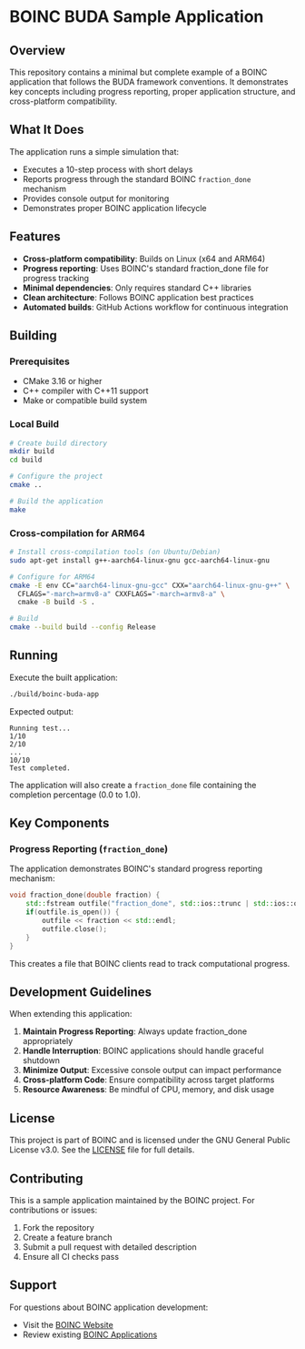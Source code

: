 # BOINC BUDA Sample Application

## Overview

This repository contains a minimal but complete example of a BOINC application that follows the BUDA framework conventions. It demonstrates key concepts including progress reporting, proper application structure, and cross-platform compatibility.

## What It Does

The application runs a simple simulation that:
- Executes a 10-step process with short delays
- Reports progress through the standard BOINC `fraction_done` mechanism
- Provides console output for monitoring
- Demonstrates proper BOINC application lifecycle

## Features

- **Cross-platform compatibility**: Builds on Linux (x64 and ARM64)
- **Progress reporting**: Uses BOINC's standard fraction_done file for progress tracking
- **Minimal dependencies**: Only requires standard C++ libraries
- **Clean architecture**: Follows BOINC application best practices
- **Automated builds**: GitHub Actions workflow for continuous integration

## Building

### Prerequisites

- CMake 3.16 or higher
- C++ compiler with C++11 support
- Make or compatible build system

### Local Build

```bash
# Create build directory
mkdir build
cd build

# Configure the project
cmake ..

# Build the application
make
```

### Cross-compilation for ARM64

```bash
# Install cross-compilation tools (on Ubuntu/Debian)
sudo apt-get install g++-aarch64-linux-gnu gcc-aarch64-linux-gnu

# Configure for ARM64
cmake -E env CC="aarch64-linux-gnu-gcc" CXX="aarch64-linux-gnu-g++" \
  CFLAGS="-march=armv8-a" CXXFLAGS="-march=armv8-a" \
  cmake -B build -S .

# Build
cmake --build build --config Release
```

## Running

Execute the built application:

```bash
./build/boinc-buda-app
```

Expected output:
```
Running test...
1/10
2/10
...
10/10
Test completed.
```

The application will also create a `fraction_done` file containing the completion percentage (0.0 to 1.0).

## Key Components

### Progress Reporting (`fraction_done`)

The application demonstrates BOINC's standard progress reporting mechanism:

```cpp
void fraction_done(double fraction) {
    std::fstream outfile("fraction_done", std::ios::trunc | std::ios::out);
    if(outfile.is_open()) {
        outfile << fraction << std::endl;
        outfile.close();
    }
}
```

This creates a file that BOINC clients read to track computational progress.

## Development Guidelines

When extending this application:

1. **Maintain Progress Reporting**: Always update fraction_done appropriately
2. **Handle Interruption**: BOINC applications should handle graceful shutdown
3. **Minimize Output**: Excessive console output can impact performance
4. **Cross-platform Code**: Ensure compatibility across target platforms
5. **Resource Awareness**: Be mindful of CPU, memory, and disk usage

## License

This project is part of BOINC and is licensed under the GNU General Public License v3.0. See the [LICENSE](LICENSE) file for full details.

## Contributing

This is a sample application maintained by the BOINC project. For contributions or issues:

1. Fork the repository
2. Create a feature branch
3. Submit a pull request with detailed description
4. Ensure all CI checks pass

## Support

For questions about BOINC application development:
- Visit the [BOINC Website](https://boinc.berkeley.edu/)
- Review existing [BOINC Applications](https://boinc.berkeley.edu/projects.php)

